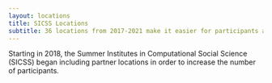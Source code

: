 ```yaml
---
layout: locations
title: SICSS Locations
subtitle: 36 locations from 2017-2021 make it easier for participants around the world to join the community.
---
```


Starting in 2018, the Summer Institutes in Computational Social Science (SICSS) began including partner locations in
order to increase the number of participants.
